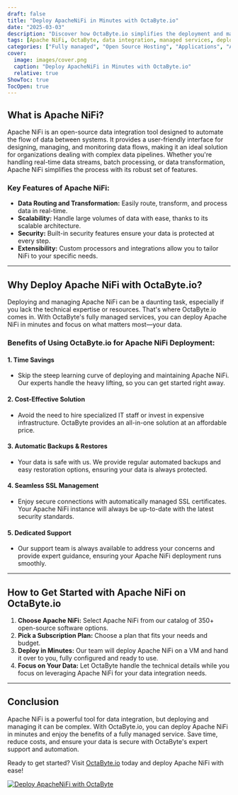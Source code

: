 ```yaml
---
draft: false
title: "Deploy ApacheNiFi in Minutes with OctaByte.io"
date: "2025-03-03"
description: "Discover how OctaByte.io simplifies the deployment and management of Apache NiFi, a powerful data integration tool. Save time, reduce costs, and enjoy seamless automation with OctaByte's fully managed services."
tags: [Apache NiFi, OctaByte, data integration, managed services, deploy Apache NiFi, open-source software, automated backups, SSL management, cost-effective solutions, IT support]
categories: ["Fully managed", "Open Source Hosting", "Applications", "Automation", "ApacheNiFi"]
cover:
  image: images/cover.png
  caption: "Deploy ApacheNiFi in Minutes with OctaByte.io"
  relative: true
ShowToc: true
TocOpen: true
---
```



## What is Apache NiFi?

Apache NiFi is an open-source data integration tool designed to automate the flow of data between systems. It provides a user-friendly interface for designing, managing, and monitoring data flows, making it an ideal solution for organizations dealing with complex data pipelines. Whether you're handling real-time data streams, batch processing, or data transformation, Apache NiFi simplifies the process with its robust set of features.

### Key Features of Apache NiFi:
- **Data Routing and Transformation:** Easily route, transform, and process data in real-time.
- **Scalability:** Handle large volumes of data with ease, thanks to its scalable architecture.
- **Security:** Built-in security features ensure your data is protected at every step.
- **Extensibility:** Custom processors and integrations allow you to tailor NiFi to your specific needs.

---

## Why Deploy Apache NiFi with OctaByte.io?

Deploying and managing Apache NiFi can be a daunting task, especially if you lack the technical expertise or resources. That's where OctaByte.io comes in. With OctaByte's fully managed services, you can deploy Apache NiFi in minutes and focus on what matters most—your data.

### Benefits of Using OctaByte.io for Apache NiFi Deployment:

#### 1. **Time Savings**
   - Skip the steep learning curve of deploying and maintaining Apache NiFi. Our experts handle the heavy lifting, so you can get started right away.

#### 2. **Cost-Effective Solution**
   - Avoid the need to hire specialized IT staff or invest in expensive infrastructure. OctaByte provides an all-in-one solution at an affordable price.

#### 3. **Automatic Backups & Restores**
   - Your data is safe with us. We provide regular automated backups and easy restoration options, ensuring your data is always protected.

#### 4. **Seamless SSL Management**
   - Enjoy secure connections with automatically managed SSL certificates. Your Apache NiFi instance will always be up-to-date with the latest security standards.

#### 5. **Dedicated Support**
   - Our support team is always available to address your concerns and provide expert guidance, ensuring your Apache NiFi deployment runs smoothly.

---

## How to Get Started with Apache NiFi on OctaByte.io

1. **Choose Apache NiFi:** Select Apache NiFi from our catalog of 350+ open-source software options.
2. **Pick a Subscription Plan:** Choose a plan that fits your needs and budget.
3. **Deploy in Minutes:** Our team will deploy Apache NiFi on a VM and hand it over to you, fully configured and ready to use.
4. **Focus on Your Data:** Let OctaByte handle the technical details while you focus on leveraging Apache NiFi for your data integration needs.

---

## Conclusion

Apache NiFi is a powerful tool for data integration, but deploying and managing it can be complex. With OctaByte.io, you can deploy Apache NiFi in minutes and enjoy the benefits of a fully managed service. Save time, reduce costs, and ensure your data is secure with OctaByte's expert support and automation.

Ready to get started? Visit [OctaByte.io](https://octabyte.io) today and deploy Apache NiFi with ease!

[![Deploy ApacheNiFi with OctaByte](/images/deploy-on-octabyte.png)](https://octabyte.io/fully-managed-open-source-services/applications/automation/apachenifi)